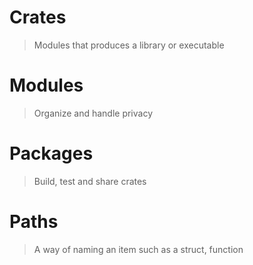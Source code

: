 # Crates
> Modules that produces a library or executable
# Modules
> Organize and handle privacy
# Packages
> Build, test and share crates
# Paths
> A way of naming an item such as a struct, function